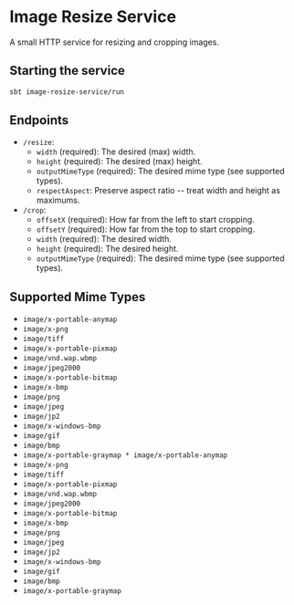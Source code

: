 # Image Resize Service #

A small HTTP service for resizing and cropping images.

## Starting the service ##

```sh
sbt image-resize-service/run
```

## Endpoints ##
* `/resize`:
  - `width` (required): The desired (max) width.
  - `height` (required): The desired (max) height.
  - `outputMimeType` (required): The desired mime type (see supported types).
  - `respectAspect`: Preserve aspect ratio -- treat width and height
    as maximums.
* `/crop`:
  - `offsetX` (required): How far from the left to start cropping.
  - `offsetY` (required): How far from the top to start cropping.
  - `width` (required): The desired width.
  - `height` (required): The desired height.
  - `outputMimeType` (required): The desired mime type (see supported types).

## Supported Mime Types ##
 * `image/x-portable-anymap`
 * `image/x-png`
 * `image/tiff`
 * `image/x-portable-pixmap`
 * `image/vnd.wap.wbmp`
 * `image/jpeg2000`
 * `image/x-portable-bitmap`
 * `image/x-bmp`
 * `image/png`
 * `image/jpeg`
 * `image/jp2`
 * `image/x-windows-bmp`
 * `image/gif`
 * `image/bmp`
 * `image/x-portable-graymap * image/x-portable-anymap`
 * `image/x-png`
 * `image/tiff`
 * `image/x-portable-pixmap`
 * `image/vnd.wap.wbmp`
 * `image/jpeg2000`
 * `image/x-portable-bitmap`
 * `image/x-bmp`
 * `image/png`
 * `image/jpeg`
 * `image/jp2`
 * `image/x-windows-bmp`
 * `image/gif`
 * `image/bmp`
 * `image/x-portable-graymap`
